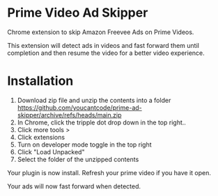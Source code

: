 # Prime Video Ad Skipper

Chrome extension to skip Amazon Freevee Ads on Prime Videos.

This extension will detect ads in videos and fast forward them until completion and then resume the video for a better video experience.


# Installation

1. Download zip file and unzip the contents into a folder https://github.com/youcantcode/prime-ad-skipper/archive/refs/heads/main.zip
2. In Chrome, click the tripple dot drop down in the top right..
3. Click more tools >
4. Click extensions
5. Turn on developer mode toggle in the top right
6. Click "Load Unpacked"
7. Select the folder of the unzipped contents

Your plugin is now install. Refresh your prime video if you have it open.

Your ads will now fast forward when detected.
